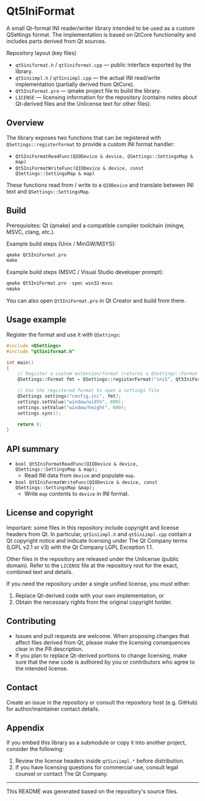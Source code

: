 # Qt5IniFormat

A small Qt-format INI reader/writer library intended to be used as a
custom QSettings format. The implementation is based on QtCore
functionality and includes parts derived from Qt sources.

Repository layout (key files)
- `qt5iniformat.h` / `qt5iniformat.cpp` — public interface exported by the library.
- `qt5iniimpl.h` / `qt5iniimpl.cpp` — the actual INI read/write implementation (partially
  derived from QtCore).
- `Qt5IniFormat.pro` — qmake project file to build the library.
- `LICENSE` — licensing information for the repository (contains notes about Qt-derived
  files and the Unlicense text for other files).

Overview
--------
The library exposes two functions that can be registered with
`QSettings::registerFormat` to provide a custom INI format handler:

- `Qt5IniFormatReadFunc(QIODevice & device, QSettings::SettingsMap & map)`
- `Qt5IniFormatWriteFunc(QIODevice & device, const QSettings::SettingsMap & map)`

These functions read from / write to a `QIODevice` and translate between
INI text and `QSettings::SettingsMap`.

Build
-----
Prerequisites: Qt (qmake) and a compatible compiler toolchain (mingw, MSVC,
clang, etc.).

Example build steps (Unix / MinGW/MSYS):

```ps1
qmake Qt5IniFormat.pro
make
```

Example build steps (MSVC / Visual Studio developer prompt):

```ps1
qmake Qt5IniFormat.pro -spec win32-msvc
nmake
```

You can also open `Qt5IniFormat.pro` in Qt Creator and build from there.

Usage example
-------------
Register the format and use it with `QSettings`:

```cpp
#include <QSettings>
#include "qt5iniformat.h"

int main()
{
    // Register a custom extension/format (returns a QSettings::Format value)
    QSettings::Format fmt = QSettings::registerFormat("ini5", Qt5IniFormatReadFunc, Qt5IniFormatWriteFunc);

    // Use the registered format to open a settings file
    QSettings settings("config.ini", fmt);
    settings.setValue("window/width", 800);
    settings.setValue("window/height", 600);
    settings.sync();

    return 0;
}
```

API summary
-----------
- `bool Qt5IniFormatReadFunc(QIODevice & device, QSettings::SettingsMap & map);`
  - Read INI data from `device` and populate `map`.
- `bool Qt5IniFormatWriteFunc(QIODevice & device, const QSettings::SettingsMap &map);`
  - Write `map` contents to `device` in INI format.

License and copyright
---------------------
Important: some files in this repository include copyright and license headers
from Qt. In particular, `qt5iniimpl.h` and `qt5iniimpl.cpp` contain a Qt
copyright notice and indicate licensing under The Qt Company terms (LGPL v2.1 or
v3) with the Qt Company LGPL Exception 1.1.

Other files in the repository are released under the Unlicense (public domain).
Refer to the `LICENSE` file at the repository root for the exact, combined text
and details.

If you need the repository under a single unified license, you must either:
1. Replace Qt-derived code with your own implementation, or
2. Obtain the necessary rights from the original copyright holder.

Contributing
------------
- Issues and pull requests are welcome. When proposing changes that affect files
  derived from Qt, please make the licensing consequences clear in the PR
  description.
- If you plan to replace Qt-derived portions to change licensing, make sure
  that the new code is authored by you or contributors who agree to the
  intended license.

Contact
-------
Create an issue in the repository or consult the repository host (e.g. GitHub)
for author/maintainer contact details.

Appendix
--------
If you embed this library as a submodule or copy it into another project,
consider the following:

1. Review the license headers inside `qt5iniimpl.*` before distribution.
2. If you have licensing questions for commercial use, consult legal counsel or
   contact The Qt Company.

---

This README was generated based on the repository's source files.
